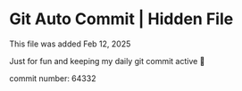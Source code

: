 # Git Auto Commit | Hidden File

This file was added Feb 12, 2025

Just for fun and keeping my daily git commit active 🤪

commit number: 64332
